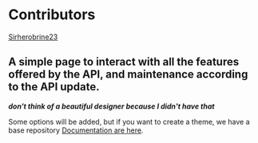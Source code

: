 # Contributors

[Sirherobrine23](https://github.com/Sirherobrine23)

## A simple page to interact with all the features offered by the API, and maintenance according to the API update.

***don't think of a beautiful designer because I didn't have that***

Some options will be added, but if you want to create a theme, we have a base repository [Documentation are here](https://docs.srherobrine23.com/pages_new_pages.html).
